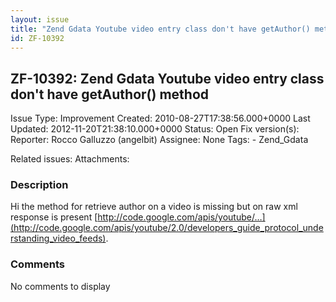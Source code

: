 ```yaml
---
layout: issue
title: "Zend Gdata Youtube video entry class don't have getAuthor() method"
id: ZF-10392
---
```


ZF-10392: Zend Gdata Youtube video entry class don't have getAuthor() method
----------------------------------------------------------------------------

 Issue Type: Improvement Created: 2010-08-27T17:38:56.000+0000 Last Updated: 2012-11-20T21:38:10.000+0000 Status: Open Fix version(s): 
 Reporter:  Rocco Galluzzo (angelbit)  Assignee:  None  Tags: - Zend\_Gdata
 
 Related issues: 
 Attachments: 
### Description

Hi the method for retrieve author on a video is missing but on raw xml response is present [http://code.google.com/apis/youtube/…](http://code.google.com/apis/youtube/2.0/developers_guide_protocol_understanding_video_feeds).

 

 

### Comments

No comments to display